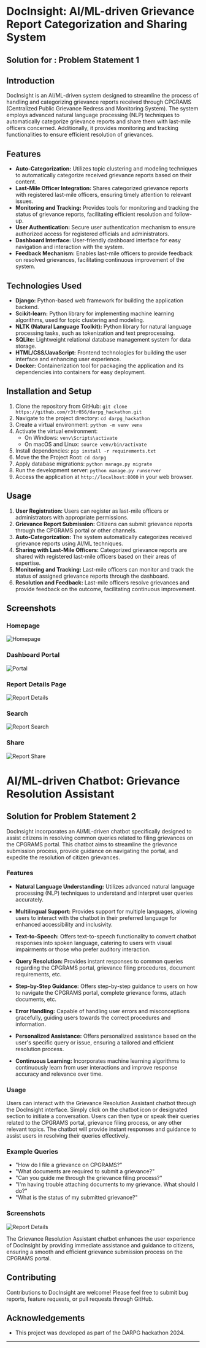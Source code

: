 # DocInsight: AI/ML-driven Grievance Report Categorization and Sharing System
## Solution for : Problem Statement 1
## Introduction
DocInsight is an AI/ML-driven system designed to streamline the process of handling and categorizing grievance reports received through CPGRAMS (Centralized Public Grievance Redress and Monitoring System). The system employs advanced natural language processing (NLP) techniques to automatically categorize grievance reports and share them with last-mile officers concerned. Additionally, it provides monitoring and tracking functionalities to ensure efficient resolution of grievances.

## Features
- **Auto-Categorization:** Utilizes topic clustering and modeling techniques to automatically categorize received grievance reports based on their content.
- **Last-Mile Officer Integration:** Shares categorized grievance reports with registered last-mile officers, ensuring timely attention to relevant issues.
- **Monitoring and Tracking:** Provides tools for monitoring and tracking the status of grievance reports, facilitating efficient resolution and follow-up.
- **User Authentication:** Secure user authentication mechanism to ensure authorized access for registered officials and administrators.
- **Dashboard Interface:** User-friendly dashboard interface for easy navigation and interaction with the system.
- **Feedback Mechanism:** Enables last-mile officers to provide feedback on resolved grievances, facilitating continuous improvement of the system.

## Technologies Used
- **Django:** Python-based web framework for building the application backend.
- **Scikit-learn:** Python library for implementing machine learning algorithms, used for topic clustering and modeling.
- **NLTK (Natural Language Toolkit):** Python library for natural language processing tasks, such as tokenization and text preprocessing.
- **SQLite:** Lightweight relational database management system for data storage.
- **HTML/CSS/JavaScript:** Frontend technologies for building the user interface and enhancing user experience.
- **Docker:** Containerization tool for packaging the application and its dependencies into containers for easy deployment.

## Installation and Setup
1. Clone the repository from GitHub: `git clone https://github.com/r3tr056/darpg_hackathon.git`
2. Navigate to the project directory: `cd darpg_hackathon`
3. Create a virtual environment: `python -m venv venv`
4. Activate the virtual environment:
   - On Windows: `venv\Scripts\activate`
   - On macOS and Linux: `source venv/bin/activate`
5. Install dependencies: `pip install -r requirements.txt`
6. Move the the Project Root: `cd darpg`
6. Apply database migrations: `python manage.py migrate`
7. Run the development server: `python manage.py runserver`
8. Access the application at `http://localhost:8000` in your web browser.

## Usage
1. **User Registration:** Users can register as last-mile officers or administrators with appropriate permissions.
2. **Grievance Report Submission:** Citizens can submit grievance reports through the CPGRAMS portal or other channels.
3. **Auto-Categorization:** The system automatically categorizes received grievance reports using AI/ML techniques.
4. **Sharing with Last-Mile Officers:** Categorized grievance reports are shared with registered last-mile officers based on their areas of expertise.
5. **Monitoring and Tracking:** Last-mile officers can monitor and track the status of assigned grievance reports through the dashboard.
6. **Resolution and Feedback:** Last-mile officers resolve grievances and provide feedback on the outcome, facilitating continuous improvement.

## Screenshots

### Homepage
![Homepage](./screenshots/home.JPG)

### Dashboard Portal
![Portal](./screenshots/portal.JPG)

### Report Details Page
![Report Details](./screenshots/report.JPG)

### Search
![Report Search](./screenshots/search.JPG)

### Share
![Report Share](./screenshots/share.JPG)


# AI/ML-driven Chatbot: Grievance Resolution Assistant

## Solution for Problem Statement 2

DocInsight incorporates an AI/ML-driven chatbot specifically designed to assist citizens in resolving common queries related to filing grievances on the CPGRAMS portal. This chatbot aims to streamline the grievance submission process, provide guidance on navigating the portal, and expedite the resolution of citizen grievances.

### Features

- **Natural Language Understanding:** Utilizes advanced natural language processing (NLP) techniques to understand and interpret user queries accurately.
  
- **Multilingual Support:** Provides support for multiple languages, allowing users to interact with the chatbot in their preferred language for enhanced accessibility and inclusivity.

- **Text-to-Speech:** Offers text-to-speech functionality to convert chatbot responses into spoken language, catering to users with visual impairments or those who prefer auditory interaction.

- **Query Resolution:** Provides instant responses to common queries regarding the CPGRAMS portal, grievance filing procedures, document requirements, etc.

- **Step-by-Step Guidance:** Offers step-by-step guidance to users on how to navigate the CPGRAMS portal, complete grievance forms, attach documents, etc.

- **Error Handling:** Capable of handling user errors and misconceptions gracefully, guiding users towards the correct procedures and information.

- **Personalized Assistance:** Offers personalized assistance based on the user's specific query or issue, ensuring a tailored and efficient resolution process.

- **Continuous Learning:** Incorporates machine learning algorithms to continuously learn from user interactions and improve response accuracy and relevance over time.

### Usage

Users can interact with the Grievance Resolution Assistant chatbot through the DocInsight interface. Simply click on the chatbot icon or designated section to initiate a conversation. Users can then type or speak their queries related to the CPGRAMS portal, grievance filing process, or any other relevant topics. The chatbot will provide instant responses and guidance to assist users in resolving their queries effectively.

### Example Queries

- "How do I file a grievance on CPGRAMS?"
- "What documents are required to submit a grievance?"
- "Can you guide me through the grievance filing process?"
- "I'm having trouble attaching documents to my grievance. What should I do?"
- "What is the status of my submitted grievance?"

### Screenshots
![Report Details](./screenshots/chatbot.JPG)


The Grievance Resolution Assistant chatbot enhances the user experience of DocInsight by providing immediate assistance and guidance to citizens, ensuring a smooth and efficient grievance submission process on the CPGRAMS portal.

## Contributing
Contributions to DocInsight are welcome! Please feel free to submit bug reports, feature requests, or pull requests through GitHub.


## Acknowledgements
- This project was developed as part of the DARPG hackathon 2024.

---